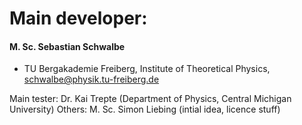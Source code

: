 # Main developer: 	
#### M. Sc. Sebastian Schwalbe 
* TU Bergakademie Freiberg, Institute of Theoretical Physics, schwalbe@physik.tu-freiberg.de

Main tester:	 	Dr. Kai Trepte (Department of Physics, Central Michigan University)
Others:			M. Sc. Simon Liebing (intial idea, licence stuff) 
